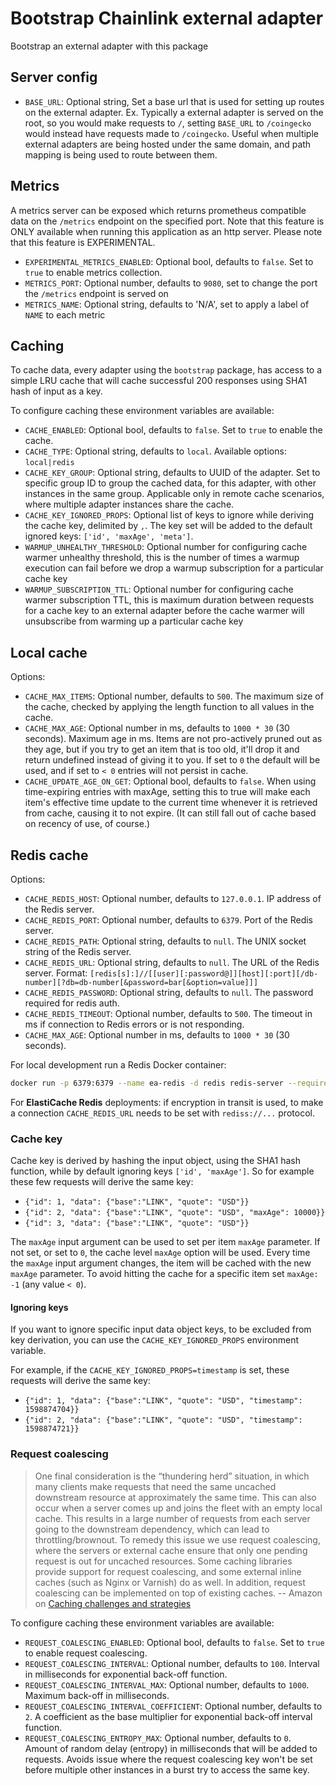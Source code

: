 # Bootstrap Chainlink external adapter

Bootstrap an external adapter with this package

## Server config
- `BASE_URL`: Optional string, Set a base url that is used for setting up routes on the external adapter. Ex. Typically a external adapter is served on the root, so you would make requests to `/`, setting `BASE_URL` to `/coingecko` would instead have requests made to `/coingecko`. Useful when multiple external adapters are being hosted under the same domain, and path mapping is being used to route between them.

## Metrics
A metrics server can be exposed which returns prometheus compatible data on the `/metrics` endpoint on the specified port. Note that this feature is ONLY available when running this application as an http server. Please note that this feature is EXPERIMENTAL.
- `EXPERIMENTAL_METRICS_ENABLED`: Optional bool, defaults to `false`. Set to `true` to enable metrics collection.
- `METRICS_PORT`: Optional number, defaults to `9080`, set to change the port the `/metrics` endpoint is served on
- `METRICS_NAME`: Optional string, defaults to 'N/A', set to apply a label of `NAME` to each metric

## Caching

To cache data, every adapter using the `bootstrap` package, has access to a simple LRU cache that will cache successful 200 responses using SHA1 hash of input as a key.

To configure caching these environment variables are available:

- `CACHE_ENABLED`: Optional bool, defaults to `false`. Set to `true` to enable the cache.
- `CACHE_TYPE`: Optional string, defaults to `local`. Available options: `local|redis`
- `CACHE_KEY_GROUP`: Optional string, defaults to UUID of the adapter. Set to specific group ID to group the cached data, for this adapter, with other instances in the same group. Applicable only in remote cache scenarios, where multiple adapter instances share the cache.
- `CACHE_KEY_IGNORED_PROPS`: Optional list of keys to ignore while deriving the cache key, delimited by `,`. The key set will be added to the default ignored keys: `['id', 'maxAge', 'meta']`.
- `WARMUP_UNHEALTHY_THRESHOLD`: Optional number for configuring cache warmer unhealthy threshold, this is the number of times a warmup execution can fail before we drop a warmup subscription for a particular cache key
- `WARMUP_SUBSCRIPTION_TTL`: Optional number for configuring cache warmer subscription TTL, this is maximum duration between requests for a cache key to an external adapter before the cache warmer will unsubscribe from warming up a particular cache key

## Local cache

Options:

- `CACHE_MAX_ITEMS`: Optional number, defaults to `500`. The maximum size of the cache, checked by applying the length function to all values in the cache.
- `CACHE_MAX_AGE`: Optional number in ms, defaults to `1000 * 30` (30 seconds). Maximum age in ms. Items are not pro-actively pruned out as they age, but if you try to get an item that is too old, it'll drop it and return undefined instead of giving it to you. If set to `0` the default will be used, and if set to `< 0` entries will not persist in cache.
- `CACHE_UPDATE_AGE_ON_GET`: Optional bool, defaults to `false`. When using time-expiring entries with maxAge, setting this to true will make each item's effective time update to the current time whenever it is retrieved from cache, causing it to not expire. (It can still fall out of cache based on recency of use, of course.)

## Redis cache

Options:

- `CACHE_REDIS_HOST`: Optional number, defaults to `127.0.0.1`. IP address of the Redis server.
- `CACHE_REDIS_PORT`: Optional number, defaults to `6379`. Port of the Redis server.
- `CACHE_REDIS_PATH`: Optional string, defaults to `null`. The UNIX socket string of the Redis server.
- `CACHE_REDIS_URL`: Optional string, defaults to `null`. The URL of the Redis server. Format: `[redis[s]:]//[[user][:password@]][host][:port][/db-number][?db=db-number[&password=bar[&option=value]]]`
- `CACHE_REDIS_PASSWORD`: Optional string, defaults to `null`. The password required for redis auth.
- `CACHE_REDIS_TIMEOUT`: Optional number, defaults to `500`. The timeout in ms if connection to Redis errors or is not responding.
- `CACHE_MAX_AGE`: Optional number in ms, defaults to `1000 * 30` (30 seconds).

For local development run a Redis Docker container:

```bash
docker run -p 6379:6379 --name ea-redis -d redis redis-server --requirepass SUPER_SECRET
```

For **ElastiCache Redis** deployments: if encryption in transit is used, to make a connection `CACHE_REDIS_URL` needs to be set with `rediss://...` protocol.

### Cache key

Cache key is derived by hashing the input object, using the SHA1 hash function, while by default ignoring keys `['id', 'maxAge']`. So for example these few requests will derive the same key:

- `{"id": 1, "data": {"base":"LINK", "quote": "USD"}}`
- `{"id": 2, "data": {"base":"LINK", "quote": "USD", "maxAge": 10000}}`
- `{"id": 3, "data": {"base":"LINK", "quote": "USD"}}`

The `maxAge` input argument can be used to set per item `maxAge` parameter. If not set, or set to `0`, the cache level `maxAge` option will be used. Every time the `maxAge` input argument changes, the item will be cached with the new `maxAge` parameter. To avoid hitting the cache for a specific item set `maxAge: -1` (any value `< 0`).

#### Ignoring keys

If you want to ignore specific input data object keys, to be excluded from key derivation, you can use the `CACHE_KEY_IGNORED_PROPS` environment variable.

For example, if the `CACHE_KEY_IGNORED_PROPS=timestamp` is set, these requests will derive the same key:

- `{"id": 1, "data": {"base":"LINK", "quote": "USD", "timestamp": 1598874704}}`
- `{"id": 2, "data": {"base":"LINK", "quote": "USD", "timestamp": 1598874721}}`

### Request coalescing

> One final consideration is the “thundering herd” situation, in which many clients make requests that need the same uncached downstream resource at approximately the same time. This can also occur when a server comes up and joins the fleet with an empty local cache. This results in a large number of requests from each server going to the downstream dependency, which can lead to throttling/brownout. To remedy this issue we use request coalescing, where the servers or external cache ensure that only one pending request is out for uncached resources. Some caching libraries provide support for request coalescing, and some external inline caches (such as Nginx or Varnish) do as well. In addition, request coalescing can be implemented on top of existing caches.
> -- Amazon on [Caching challenges and strategies](https://aws.amazon.com/builders-library/caching-challenges-and-strategies/)

To configure caching these environment variables are available:

- `REQUEST_COALESCING_ENABLED`: Optional bool, defaults to `false`. Set to `true` to enable request coalescing.
- `REQUEST_COALESCING_INTERVAL`: Optional number, defaults to `100`. Interval in milliseconds for exponential back-off function.
- `REQUEST_COALESCING_INTERVAL_MAX`: Optional number, defaults to `1000`. Maximum back-off in milliseconds.
- `REQUEST_COALESCING_INTERVAL_COEFFICIENT`: Optional number, defaults to `2`. A coefficient as the base multiplier for exponential back-off interval function.
- `REQUEST_COALESCING_ENTROPY_MAX`: Optional number, defaults to `0`. Amount of random delay (entropy) in milliseconds that will be added to requests. Avoids issue where the request coalescing key won't be set before multiple other instances in a burst try to access the same key.
